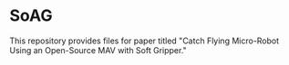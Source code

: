 # SoAG
This repository provides files for paper titled "Catch Flying Micro-Robot Using an Open-Source MAV with Soft Gripper."
